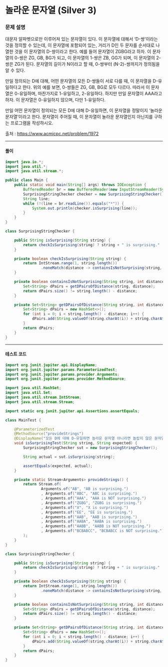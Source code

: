# 놀라운 문자열 (Silver 3)

### 문제 설명

대문자 알파벳으로만 이루어져 있는 문자열이 있다. 이 문자열에 대해서 ‘D-쌍’이라는 것을 정의할 수 있는데, 이 문자열에 포함되어 있는, 거리가 D인 두 문자를 순서대로 나열한 것을 이 문자열의 D-쌍이라고 한다. 예를 들어 문자열이 ZGBG라고 하자. 이 문자열의 0-쌍은 ZG, GB, BG가 되고, 이 문자열의 1-쌍은 ZB, GG가 되며, 이 문자열의 2-쌍은 ZG가 된다. 문자열의 길이가 N이라고 할 때, 0-쌍부터 (N-2)-쌍까지가 정의됨을 알 수 있다.

만일 정의되는 D에 대해, 어떤 문자열의 모든 D-쌍들이 서로 다를 때, 이 문자열을 D-유일하다고 한다. 위의 예를 보면, 0-쌍들은 ZG, GB, BG로 모두 다르다. 따라서 이 문자열은 0-유일하며, 마찬가지로 1-유일하고, 2-유일하다. 하지만 만일 문자열이 AAA라고 하자. 이 문자열은 0-유일하지 않으며, 다만 1-유일하다.

만일 어떤 문자열이 정의되는 모든 D에 대해 D-유일하면, 이 문자열을 정말이지 ‘놀라운 문자열’이라고 한다. 문자열이 주어질 때, 이 문자열이 놀라운 문자열인지 아닌지를 구하는 프로그램을 작성하시오.

출처 : https://www.acmicpc.net/problem/1972

---

#### 풀이
~~~java
import java.io.*;
import java.util.*;
import java.util.stream.*;

public class Main {
    public static void main(String[] args) throws IOException {
        BufferedReader br = new BufferedReader(new InputStreamReader(System.in));
        SurprisingStringChecker checker = new SurprisingStringChecker();
        String line;
        while (!(line = br.readLine()).equals("*")) {
            System.out.println(checker.isSurprising(line));
        }
    }
}

class SurprisingStringChecker {

    public String isSurprising(String string) {
        return checkIsSurprising(string) ? string + " is surprising." : string + " is NOT surprising.";
    }

    private boolean checkIsSurprising(String string) {
        return IntStream.range(1, string.length())
                .noneMatch(distance -> containsIsNotSurprising(string, distance));
    }

    private boolean containsIsNotSurprising(String string, int distance) {
        Set<String> dPairs = getDPairsOfDistance(string, distance);
        return dPairs.size() != string.length() - distance;
    }

    private Set<String> getDPairsOfDistance(String string, int distance) {
        Set<String> dPairs = new HashSet<>();
        for (int i = 0; i < string.length() - distance; i++) {
            dPairs.add(String.valueOf(string.charAt(i)) + string.charAt(i + distance));
        }
        return dPairs;
    }
}
~~~

---

#### 테스트 코드
~~~java
import org.junit.jupiter.api.DisplayName;
import org.junit.jupiter.params.ParameterizedTest;
import org.junit.jupiter.params.provider.Arguments;
import org.junit.jupiter.params.provider.MethodSource;

import java.util.HashSet;
import java.util.Set;
import java.util.stream.IntStream;
import java.util.stream.Stream;

import static org.junit.jupiter.api.Assertions.assertEquals;

class MainTest {

    @ParameterizedTest
    @MethodSource("provideStrings")
    @DisplayName("모든 D에 대해 D-유일하면 놀라운 문자열 아니라면 놀랍지 않은 문자열이라고 반환한다.")
    void isSurprisingTest(String string, String expected) {
        SurprisingStringChecker sut = new SurprisingStringChecker();

        String actual = sut.isSurprising(string);

        assertEquals(expected, actual);
    }

    private static Stream<Arguments> provideStrings() {
        return Stream.of(
                Arguments.of("AB", "AB is surprising.")
                , Arguments.of("ABC", "ABC is surprising.")
                , Arguments.of("AAA", "AAA is NOT surprising.")
                , Arguments.of("ZGBG", "ZGBG is surprising.")
                , Arguments.of("X", "X is surprising.")
                , Arguments.of("EE", "EE is surprising.")
                , Arguments.of("AAB", "AAB is surprising.")
                , Arguments.of("AABA", "AABA is surprising.")
                , Arguments.of("AABB", "AABB is NOT surprising.")
                , Arguments.of("BCBABCC", "BCBABCC is NOT surprising.")
        );
    }
}

class SurprisingStringChecker {

    public String isSurprising(String string) {
        return checkIsSurprising(string) ? string + " is surprising." : string + " is NOT surprising.";
    }

    private boolean checkIsSurprising(String string) {
        return IntStream.range(1, string.length())
                .noneMatch(distance -> containsIsNotSurprising(string, distance));
    }

    private boolean containsIsNotSurprising(String string, int distance) {
        Set<String> dPairs = getDPairsOfDistance(string, distance);
        return dPairs.size() != string.length() - distance;
    }

    private Set<String> getDPairsOfDistance(String string, int distance) {
        Set<String> dPairs = new HashSet<>();
        for (int i = 0; i < string.length() - distance; i++) {
            dPairs.add(String.valueOf(string.charAt(i)) + string.charAt(i + distance));
        }
        return dPairs;
    }
}
~~~
